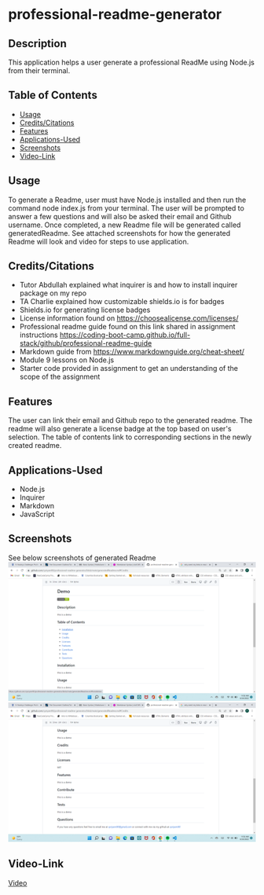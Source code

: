 # professional-readme-generator

## Description
This application helps a user generate a professional ReadMe using Node.js from their terminal.


## Table of Contents
* [Usage](#Usage)
* [Credits/Citations](#Credits/Citations)
* [Features](#Features)
* [Applications-Used](#Applications-Used)
* [Screenshots](#Screenshots)
* [Video-Link](#Video-Link)


## Usage
To generate a Readme, user must have Node.js installed and then run the command node index.js from your terminal. The user will be prompted to answer a few questions and will also be asked their email and Github username. Once completed, a new Readme file will be generated called generatedReadme. See attached screenshots for how the generated Readme will look and video for steps to use application.


## Credits/Citations
* Tutor Abdullah explained what inquirer is and how to install inquirer package on my repo
* TA Charlie explained how customizable shields.io is for badges
* Shields.io for generating license badges
* License information found on https://choosealicense.com/licenses/
* Professional readme guide found on this link shared in assignment instructions https://coding-boot-camp.github.io/full-stack/github/professional-readme-guide
* Markdown guide from https://www.markdownguide.org/cheat-sheet/
* Module 9 lessons on Node.js
* Starter code provided in assignment to get an understanding of the scope of the assignment


## Features
The user can link their email and Github repo to the generated readme. The readme will also generate a license badge at the top based on user's selection. The table of contents link to corresponding sections in the newly created readme.


## Applications-Used
* Node.js
* Inquirer
* Markdown
* JavaScript


## Screenshots
See below screenshots of generated Readme
![alt="Screenshot generated readme"](./assets/images/screenshot1.png)
![alt="Screenshot of generated readme"](./assets/images/screenshot2.png)


## Video-Link
[Video](https://youtu.be/7-4gAELGJSI)




